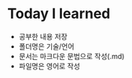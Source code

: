 # Today I learned
<ul>
  <li> 공부한 내용 저장 </li>
  <li> 폴더명은 기술/언어 </li>
  <li> 문서는 마크다운 문법으로 작성(.md) </li>
  <li> 파일명은 영어로 작성 </li>
</ul>

